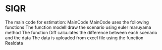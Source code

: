 # SIQR
The main code for estimation: MainCode
MainCode uses the following functions
The function modell draw the scenario using euler maruyama method
The function Diff calculates the difference between each scenario and the data
The data is uploaded from excel file using the  function Realdata
